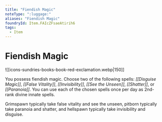 ```yaml
---
title: "Fiendish Magic"
noteType: ":luggage:"
aliases: "Fiendish Magic"
foundryId: Item.FAIcZFsaeAtirih6
tags:
  - Item
---
```


# Fiendish Magic
![[icons-sundries-books-book-red-exclamation.webp|150]]

You possess fiendish magic. Choose two of the following spells: _[[Disguise Magic]]_, _[[False Vitality]]_, _[[Invisibility]]_, _[[See the Unseen]]_, _[[Shatter]]_, or _[[Paranoia]]_. You can use each of the chosen spells once per day as 2nd-rank divine innate spells.

Grimspawn typically take false vitality and see the unseen, pitborn typically take paranoia and shatter, and hellspawn typically take invisibility and disguise.
